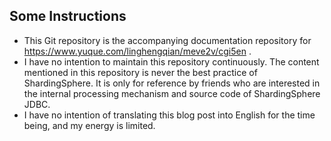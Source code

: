 ## Some Instructions

- This Git repository is the accompanying documentation repository for https://www.yuque.com/linghengqian/meve2v/cgi5en
  .
- I have no intention to maintain this repository continuously. The content mentioned in this repository is never the
  best practice of ShardingSphere. It is only for reference by friends who are interested in the internal processing
  mechanism and source code of ShardingSphere JDBC.
- I have no intention of translating this blog post into English for the time being, and my energy is limited.